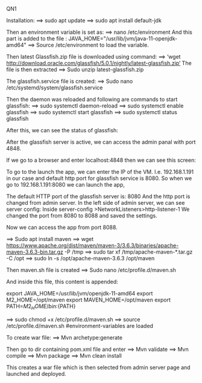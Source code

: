 QN1

Installation:
==> sudo apt update
==> sudo apt install default-jdk

Then an environment variable is set as:
==> nano /etc/environment
And this part is added to the file :
JAVA_HOME="/usr/lib/jvm/java-11-openjdk-amd64"
==> Source /etc/environment to load the variable.

Then latest Glassfish.zip file is downloaded using command:
==> ‘wget http://download.oracle.com/glassfish/5.0.1/nightly/latest-glassfish.zip’
The file is then extracted
==> Sudo unzip latest-glassfish.zip

The glassfish.service file is created:
==> Sudo nano /etc/systemd/system/glassfish.service

Then the daemon was reloaded and following are commands to start glassfish:
==> sudo systemctl daemon-reload
==> sudo systemctl enable glassfish
==> sudo systemctl start glassfish
==> sudo systemctl status glassfish

After this, we can see the status of glassfish:


After the glassfish server is active, we can access the admin panal with port 4848.

If we go to a browser and enter localhost:4848 then we can see this screen:

To go to the launch the app, we can enter the IP of the VM.
I.e. 192.168.1.191 in our case and default http port for glassfish service is 8080.
So when we go to 192.168.1.191:8080 we can launch the app,


The default HTTP port of the glassfish server is: 8080
And the http port is changed from admin server.
In the left side of admin server, we can see server config:
Inside server-config >NetworkListeners>http-listener-1
We changed the port from 8080 to 8088 and saved the settings.


Now we can access the app from port 8088.



==> Sudo apt install maven
==> wget https://www.apache.org/dist/maven/maven-3/3.6.3/binaries/apache-maven-3.6.3-bin.tar.gz -P /tmp
==> sudo tar xf /tmp/apache-maven-*.tar.gz -C /opt
==> sudo ln -s /opt/apache-maven-3.6.3 /opt/maven

Then maven.sh file is created 
==> Sudo nano /etc/profile.d/maven.sh

And inside this file, this content is appended:

export JAVA_HOME=/usr/lib/jvm/openjdk-11-amd64
export M2_HOME=/opt/maven
export MAVEN_HOME=/opt/maven
export PATH=${M2_HOME}/bin:${PATH}


==> sudo chmod +x /etc/profile.d/maven.sh
==> source /etc/profile.d/maven.sh #environment-variables are loaded

To create war file:
==> Mvn archetype:generate


Then go to dir containing pom.xml file and enter
==> Mvn validate
==> Mvn compile
==> Mvn package
==> Mvn clean install

This creates a war file which is then selected from admin server page and launched and deployed.

